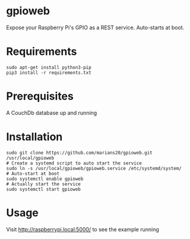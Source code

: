 # gpioweb
Expose your Raspberry Pi's GPIO as a REST service. Auto-starts at boot.

# Requirements
```
sudo apt-get install python3-pip
pip3 install -r requirements.txt
```
# Prerequisites
A CouchDb database up and running
# Installation
```
sudo git clone https://github.com/marians20/gpioweb.git /usr/local/gpioweb
# Create a systemd script to auto start the service
sudo ln -s /usr/local/gpioweb/gpioweb.service /etc/systemd/system/
# Auto-start at boot
sudo systemctl enable gpioweb
# Actually start the service
sudo systemctl start gpioweb
```


# Usage

Visit http://raspberrypi.local:5000/ to see the example running

